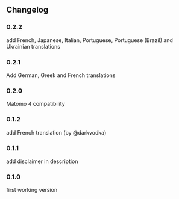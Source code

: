 ## Changelog

### 0.2.2

add French, Japanese, Italian, Portuguese, Portuguese (Brazil) and Ukrainian translations


### 0.2.1

Add German, Greek and French translations 

### 0.2.0

Matomo 4 compatibility


### 0.1.2

add French translation (by @darkvodka)


### 0.1.1

add disclaimer in description


### 0.1.0

first working version

